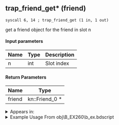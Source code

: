 ## trap_friend_get* (friend)

`syscall 6, 14 ; trap_friend_get (1 in, 1 out)`

get a friend object for the friend in slot n

#### Input parameters
| Name | Type | Description
|------|------|------------
| n   | int   | Slot index


#### Return Parameters
| Name | Type
|------|-----
| friend   | kn::Friend_0 *   


<details>
	<summary>Appears in:</summary>
| filename | Entity (obj)
|----------|-------------
| obj\B_EX260\b_ex.bdscript       | ((B) Xemnas (Armor))          
| obj\B_EX270_SIDECAR\b_ex.bdscript       | ((F) Xemnas’s dragon sidecar)          
| obj\F_EH050\f_eh.bdscript       | ((F) Floating building 1 (EH))          
| obj\F_EH060\f_eh.bdscript       | ((F) Floating building 2 (EH))          
| obj\F_EH070\f_eh.bdscript       | ((F) Xemnas’s dragon core cylinder (right) (EH))          
| obj\F_EH080\f_eh.bdscript       | ((F) Xemnas’s dragon core cylinder (left) (EH))          
| obj\F_NM130\f_nm.bdscript       | ((F) ??? (NM))          

</details>

<details>
	<summary>Example Usage From obj\B_EX260\b_ex.bdscript</summary>
```
L618:
 popToSp 0
 pushFromPSp 4
 pushFromFSp 0
 syscall 6, 14 ; trap_friend_get (1 in, 1 out)
 gosub 8, L631
 pushFromPSp 4
 ret
```
</details>

